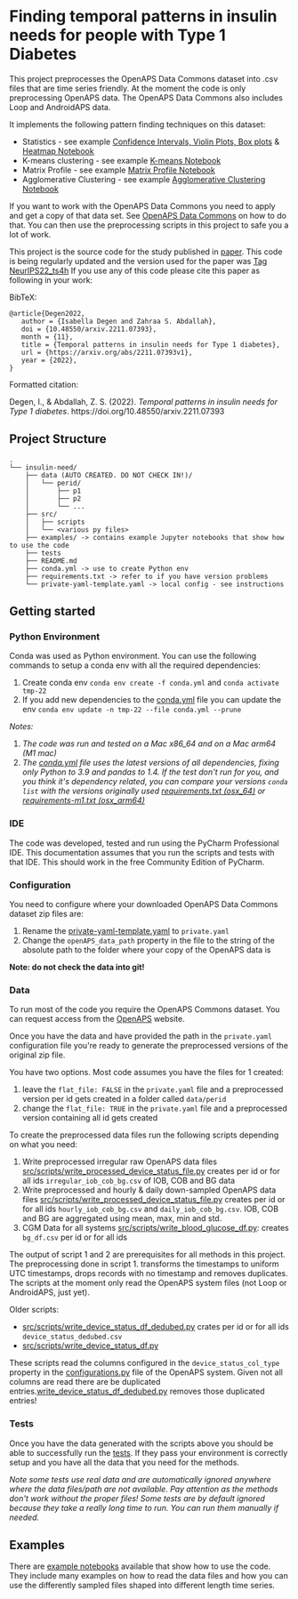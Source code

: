 # Finding temporal patterns in insulin needs for people with Type 1 Diabetes

This project preprocesses the OpenAPS Data Commons dataset into .csv files that are time series friendly.
At the moment the code is only preprocessing OpenAPS data. The OpenAPS Data Commons also includes Loop and AndroidAPS data.

It implements the following pattern finding techniques on this dataset:
* Statistics - see example [Confidence Intervals, Violin Plots, Box plots](examples/Statistics.ipynb) & [Heatmap Notebook](examples/Heatmap.ipynb)
* K-means clustering - see example [K-means Notebook](/examples/K-means%20clustering.ipynb)
* Matrix Profile - see example [Matrix Profile Notebook](examples/Matrix%20Profile.ipynb)
* Agglomerative Clustering - see example [Agglomerative Clustering Notebook](examples/Agglomerative%20clustering.ipynb)

If you want to work with the OpenAPS Data Commons you need to apply and get a copy of that data set. See [OpenAPS Data Commons](https://openaps.org/outcomes/data-commons/) on how to do that.
You can then use the preprocessing scripts in this project to safe you a lot of work.

This project is the source code for the study published in [paper](https://doi.org/10.48550/arxiv.2211.07393).
This code is being regularly updated and the version used for the paper was [Tag NeurIPS22_ts4h](/isabelladegen/insulin-need/releases/tag/neurips22_ts4h)
If you use any of this code please cite this paper as following in your work:

BibTeX:
```
@article{Degen2022,
   author = {Isabella Degen and Zahraa S. Abdallah},
   doi = {10.48550/arxiv.2211.07393},
   month = {11},
   title = {Temporal patterns in insulin needs for Type 1 diabetes},
   url = {https://arxiv.org/abs/2211.07393v1},
   year = {2022},
}
```
Formatted citation:
<div class="csl-entry">Degen, I., &#38; Abdallah, Z. S. (2022). <i>Temporal patterns in insulin needs for Type 1 diabetes</i>. https://doi.org/10.48550/arxiv.2211.07393</div>

## Project Structure
```
.
└── insulin-need/
    ├── data (AUTO CREATED. DO NOT CHECK IN!)/
    │   └── perid/
    │       ├── p1
    │       ├── p2
    │       └── ...
    ├── src/
    │   ├── scripts
    │   └── <various py files>
    ├── examples/ -> contains example Jupyter notebooks that show how to use the code
    ├── tests
    ├── README.md
    ├── conda.yml -> use to create Python env
    ├── requirements.txt -> refer to if you have version problems
    └── private-yaml-template.yaml -> local config - see instructions
```

## Getting started

### Python Environment

Conda was used as Python environment. You can use the following commands to setup a conda env with all the required dependencies:

1. Create conda env ```conda env create -f conda.yml``` and ```conda activate tmp-22```
2. If you add new dependencies to the [conda.yml](conda.yml) file you can update the env ```conda env update -n tmp-22 --file conda.yml --prune```

*Notes:*
1. *The code was run and tested on a Mac x86_64 and on a Mac arm64 (M1 mac)* 
2. *The [conda.yml](conda.yml) file uses the latest versions of all dependencies, fixing only Python to 3.9 and pandas to 1.4. 
If the test don't run for you, and you think it's dependency related, you can compare your versions ```conda list``` with the versions originally used [requirements.txt (osx_64)](/requirements.txt) or [requirements-m1.txt (osx_arm64)](/requirements-m1.txt)*

### IDE
The code was developed, tested and run using the PyCharm Professional IDE. 
This documentation assumes that you run the scripts and tests with that IDE. 
This should work in the free Community Edition of PyCharm.

### Configuration

You need to configure where your downloaded OpenAPS Data Commons dataset zip files are:

1. Rename the [private-yaml-template.yaml](private-yaml-template.yaml)  to ```private.yaml```
2. Change the ```openAPS_data_path``` property in the file to the string of the absolute path to the folder where your copy of the OpenAPS data is

**Note: do not check the data into git!**

### Data
To run most of the code you require the OpenAPS Commons dataset. 
You can request access from the [OpenAPS](https://openaps.org/outcomes/data-commons/) website.

Once you have the data and have provided the path in the ```private.yaml``` configuration file 
you're ready to generate the preprocessed versions of the original zip file.

You have two options. Most code assumes you have the files for 1 created:
1. leave the ```flat_file: FALSE``` in the ```private.yaml``` file and a preprocessed version per id gets created in a folder called ```data/perid```
2. change the ```flat_file: TRUE``` in the ```private.yaml``` file and a preprocessed version containing all id gets created

To create the preprocessed data files run the following scripts depending on what you need:

1. Write preprocessed irregular raw OpenAPS data files [src/scripts/write_processed_device_status_file.py](src/scripts/write_processed_device_status_file.py) creates per id or for all ids ```irregular_iob_cob_bg.csv``` of IOB, COB and BG data
2. Write preprocessed and hourly & daily down-sampled OpenAPS data files [src/scripts/write_processed_device_status_file.py](src/scripts/write_processed_device_status_file.py) creates per id or for all ids ```hourly_iob_cob_bg.csv``` and ```daily_iob_cob_bg.csv```.
   IOB, COB and BG are aggregated using mean, max, min and std.
3. CGM Data for all systems [src/scripts/write_blood_glucose_df.py](src/scripts/write_blood_glucose_df.py): creates ```bg_df.csv``` per id or for all ids

The output of script 1 and 2 are prerequisites for all methods in this project.
The preprocessing done in script 1. transforms the timestamps to uniform UTC timestamps, drops records with no 
timestamp and removes duplicates. The scripts at the moment only read the OpenAPS system files (not Loop or AndroidAPS, just yet).

Older scripts:
- [src/scripts/write_device_status_df_dedubed.py](src/scripts/write_device_status_df_dedubed.py) crates per id or for all ids ```device_status_dedubed.csv```
- [src/scripts/write_device_status_df.py](src/scripts/write_device_status_df.py)

These scripts read the columns configured in the ```device_status_col_type``` property in the 
[configurations.py](/src/configurations.py) file of the OpenAPS system. Given not all columns are read there are be duplicated entries.[write_device_status_df_dedubed.py](src/scripts/write_device_status_df_dedubed.py)
removes those duplicated entries!


### Tests
Once you have the data generated with the scripts above you should be able to successfully run the [tests](/tests). 
If they pass your environment is correctly setup and you have all the data that you need for the methods.

*Note some tests use real data and are automatically ignored anywhere where the data files/path are not available.
Pay attention as the methods don't work without the proper files!
Some tests are by default ignored because they take a really long time to run. You can run them manually if needed.*


## Examples

There are [example notebooks](examples/) available that show how to use the code.
They include many examples on how to read the data files and how you can use the differently sampled files shaped into
different length time series.






